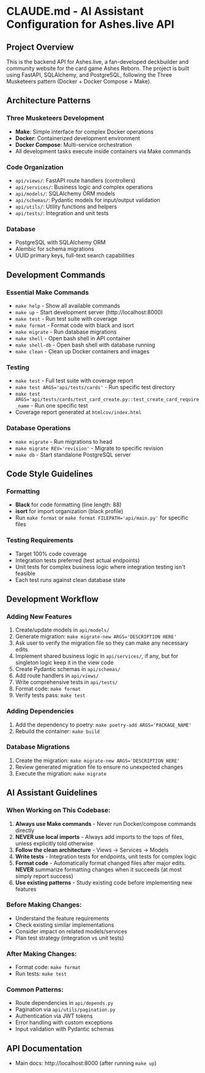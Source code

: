 # CLAUDE.md - AI Assistant Configuration for Ashes.live API

## Project Overview
This is the backend API for Ashes.live, a fan-developed deckbuilder and community website for the card game Ashes Reborn. The project is built using FastAPI, SQLAlchemy, and PostgreSQL, following the Three Musketeers pattern (Docker + Docker Compose + Make).

## Architecture Patterns

### Three Musketeers Development
- **Make**: Simple interface for complex Docker operations
- **Docker**: Containerized development environment  
- **Docker Compose**: Multi-service orchestration
- All development tasks execute inside containers via Make commands

### Code Organization
- `api/views/`: FastAPI route handlers (controllers)
- `api/services/`: Business logic and complex operations
- `api/models/`: SQLAlchemy ORM models
- `api/schemas/`: Pydantic models for input/output validation
- `api/utils/`: Utility functions and helpers
- `api/tests/`: Integration and unit tests

### Database
- PostgreSQL with SQLAlchemy ORM
- Alembic for schema migrations
- UUID primary keys, full-text search capabilities

## Development Commands

### Essential Make Commands
- `make help` - Show all available commands
- `make up` - Start development server (http://localhost:8000)
- `make test` - Run test suite with coverage
- `make format` - Format code with black and isort
- `make migrate` - Run database migrations
- `make shell` - Open bash shell in API container
- `make shell-db` - Open bash shell with database running
- `make clean` - Clean up Docker containers and images

### Testing
- `make test` - Full test suite with coverage report
- `make test ARGS='api/tests/cards'` - Run specific test directory
- `make test ARGS='api/tests/cards/test_card_create.py::test_create_card_require_name` - Run one specific test
- Coverage report generated at `htmlcov/index.html`

### Database Operations  
- `make migrate` - Run migrations to head
- `make migrate REV='revision'` - Migrate to specific revision
- `make db` - Start standalone PostgreSQL server

## Code Style Guidelines

### Formatting
- **Black** for code formatting (line length: 88)
- **isort** for import organization (black profile)
- Run `make format` or `make format FILEPATH='api/main.py'` for specific files

### Testing Requirements
- Target 100% code coverage
- Integration tests preferred (test actual endpoints)
- Unit tests for complex business logic where integration testing isn't feasible
- Each test runs against clean database state

## Development Workflow

### Adding New Features
1. Create/update models in `api/models/`
2. Generate migration: `make migrate-new ARGS='DESCRIPTION HERE'`
3. Ask user to verify the migration file so they can make any necessary edits
4. Implement shared business logic in `api/services/`, if any, but for singleton logic keep it in the view code
5. Create Pydantic schemas in `api/schemas/`
6. Add route handlers in `api/views/`
7. Write comprehensive tests in `api/tests/`
8. Format code: `make format`
9. Verify tests pass: `make test`

### Adding Dependencies
1. Add the dependency to poetry: `make poetry-add ARGS='PACKAGE_NAME'`
2. Rebuild the container: `make build`

### Database Migrations
1. Create the migration: `make migrate-new ARGS='DESCRIPTION HERE'`
2. Review generated migration file to ensure no unexpected changes
3. Execute the migration: `make migrate`

## AI Assistant Guidelines

### When Working on This Codebase:
1. **Always use Make commands** - Never run Docker/compose commands directly
2. **NEVER use local imports** - Always add imports to the tops of files, unless explicitly told otherwise
3. **Follow the clean architecture** - Views → Services → Models
4. **Write tests** - Integration tests for endpoints, unit tests for complex logic
5. **Format code** - Automatically format changed files after major edits. **NEVER** summarize formatting changes when it succeeds (at most simply report success)
6. **Use existing patterns** - Study existing code before implementing new features

### Before Making Changes:
- Understand the feature requirements
- Check existing similar implementations
- Consider impact on related models/services
- Plan test strategy (integration vs unit tests)

### After Making Changes:
- Format code: `make format`
- Run tests: `make test`

### Common Patterns:
- Route dependencies in `api/depends.py`
- Pagination via `api/utils/pagination.py`
- Authentication via JWT tokens
- Error handling with custom exceptions
- Input validation with Pydantic schemas

## API Documentation
- Main docs: http://localhost:8000 (after running `make up`)
